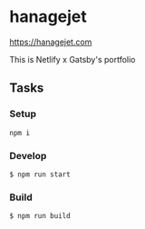# hanagejet

https://hanagejet.com

This is Netlify x Gatsby's portfolio

## Tasks

### Setup

```shell
npm i
```

### Develop

```shell
$ npm run start
```

### Build

```shell
$ npm run build
```
